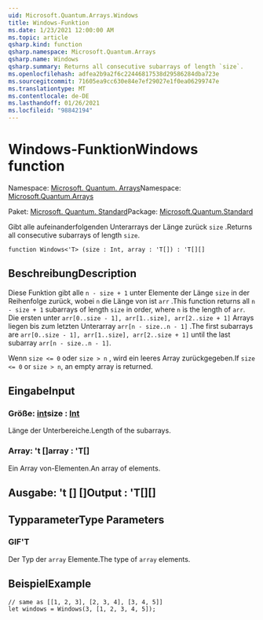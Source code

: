 ```yaml
---
uid: Microsoft.Quantum.Arrays.Windows
title: Windows-Funktion
ms.date: 1/23/2021 12:00:00 AM
ms.topic: article
qsharp.kind: function
qsharp.namespace: Microsoft.Quantum.Arrays
qsharp.name: Windows
qsharp.summary: Returns all consecutive subarrays of length `size`.
ms.openlocfilehash: adfea2b9a2f6c22446817538d29586284dba723e
ms.sourcegitcommit: 71605ea9cc630e84e7ef29027e1f0ea06299747e
ms.translationtype: MT
ms.contentlocale: de-DE
ms.lasthandoff: 01/26/2021
ms.locfileid: "98842194"
---
```

# <a name="windows-function"></a><span data-ttu-id="37d38-102">Windows-Funktion</span><span class="sxs-lookup"><span data-stu-id="37d38-102">Windows function</span></span>

<span data-ttu-id="37d38-103">Namespace: [Microsoft. Quantum. Arrays](xref:Microsoft.Quantum.Arrays)</span><span class="sxs-lookup"><span data-stu-id="37d38-103">Namespace: [Microsoft.Quantum.Arrays](xref:Microsoft.Quantum.Arrays)</span></span>

<span data-ttu-id="37d38-104">Paket: [Microsoft. Quantum. Standard](https://nuget.org/packages/Microsoft.Quantum.Standard)</span><span class="sxs-lookup"><span data-stu-id="37d38-104">Package: [Microsoft.Quantum.Standard](https://nuget.org/packages/Microsoft.Quantum.Standard)</span></span>


<span data-ttu-id="37d38-105">Gibt alle aufeinanderfolgenden Unterarrays der Länge zurück `size` .</span><span class="sxs-lookup"><span data-stu-id="37d38-105">Returns all consecutive subarrays of length `size`.</span></span>

```qsharp
function Windows<'T> (size : Int, array : 'T[]) : 'T[][]
```


## <a name="description"></a><span data-ttu-id="37d38-106">Beschreibung</span><span class="sxs-lookup"><span data-stu-id="37d38-106">Description</span></span>

<span data-ttu-id="37d38-107">Diese Funktion gibt alle `n - size + 1` unter Elemente der Länge `size` in der Reihenfolge zurück, wobei `n` die Länge von ist `arr` .</span><span class="sxs-lookup"><span data-stu-id="37d38-107">This function returns all `n - size + 1` subarrays of length `size` in order, where `n` is the length of `arr`.</span></span>
<span data-ttu-id="37d38-108">Die ersten unter `arr[0..size - 1], arr[1..size], arr[2..size + 1]` Arrays liegen bis zum letzten Unterarray `arr[n - size..n - 1]` .</span><span class="sxs-lookup"><span data-stu-id="37d38-108">The first subarrays are `arr[0..size - 1], arr[1..size], arr[2..size + 1]` until the last subarray `arr[n - size..n - 1]`.</span></span>

<span data-ttu-id="37d38-109">Wenn `size <= 0` oder `size > n` , wird ein leeres Array zurückgegeben.</span><span class="sxs-lookup"><span data-stu-id="37d38-109">If `size <= 0` or `size > n`, an empty array is returned.</span></span>

## <a name="input"></a><span data-ttu-id="37d38-110">Eingabe</span><span class="sxs-lookup"><span data-stu-id="37d38-110">Input</span></span>

### <a name="size--int"></a><span data-ttu-id="37d38-111">Größe: [int](xref:microsoft.quantum.lang-ref.int)</span><span class="sxs-lookup"><span data-stu-id="37d38-111">size : [Int](xref:microsoft.quantum.lang-ref.int)</span></span>

<span data-ttu-id="37d38-112">Länge der Unterbereiche.</span><span class="sxs-lookup"><span data-stu-id="37d38-112">Length of the subarrays.</span></span>


### <a name="array--t"></a><span data-ttu-id="37d38-113">Array: 't []</span><span class="sxs-lookup"><span data-stu-id="37d38-113">array : 'T[]</span></span>

<span data-ttu-id="37d38-114">Ein Array von-Elementen.</span><span class="sxs-lookup"><span data-stu-id="37d38-114">An array of elements.</span></span>



## <a name="output--t"></a><span data-ttu-id="37d38-115">Ausgabe: 't [] []</span><span class="sxs-lookup"><span data-stu-id="37d38-115">Output : 'T[][]</span></span>



## <a name="type-parameters"></a><span data-ttu-id="37d38-116">Typparameter</span><span class="sxs-lookup"><span data-stu-id="37d38-116">Type Parameters</span></span>

### <a name="t"></a><span data-ttu-id="37d38-117">GIF</span><span class="sxs-lookup"><span data-stu-id="37d38-117">'T</span></span>

<span data-ttu-id="37d38-118">Der Typ der `array` Elemente.</span><span class="sxs-lookup"><span data-stu-id="37d38-118">The type of `array` elements.</span></span>

## <a name="example"></a><span data-ttu-id="37d38-119">Beispiel</span><span class="sxs-lookup"><span data-stu-id="37d38-119">Example</span></span>

```qsharp
// same as [[1, 2, 3], [2, 3, 4], [3, 4, 5]]
let windows = Windows(3, [1, 2, 3, 4, 5]);
```